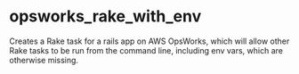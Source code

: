 # opsworks_rake_with_env
Creates a Rake task for a rails app on AWS OpsWorks, which will allow other Rake tasks to be run from the command line, including env vars, which are otherwise missing.
